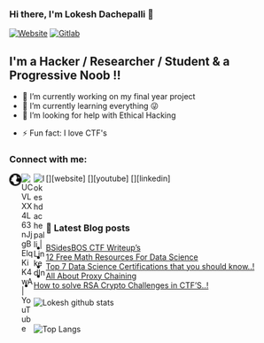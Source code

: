 ### Hi there, I'm Lokesh Dachepalli 👋


[![Website](https://img.shields.io/website?label=lokeshdachepalli.live&style=for-the-badge&url=http%3A%2F%2Flokeshdachepalli.live/)](https://lokeshdachepalli.live/)
[![Gitlab](https://img.shields.io/website?label=GitLab&style=for-the-badge&url=https%3A%2F%2Fgitlab.com/LokeshDachepalli/)](https://gitlab.com/LokeshDachepalli/)

## I'm a Hacker / Researcher / Student & a Progressive Noob !!

- 🔭 I’m currently working on my final year project
- 🌱 I’m currently learning everything 😜
- 🤔 I’m looking for help with Ethical Hacking
<!--- 📫 How to reach me: lokesh@amazingtricks.in-->
- ⚡ Fun fact: I love CTF's


### Connect with me:


[<img align="left" alt="lokeshdachepalli.live" width="22px" src="https://raw.githubusercontent.com/iconic/open-iconic/master/svg/globe.svg" />][website]
[<img align="left" alt="UCVLXX4L63nJjgBElqKiK4wA | YouTube" width="22px" src="https://cdn.jsdelivr.net/npm/simple-icons@v3/icons/youtube.svg" />][youtube]
[<img align="left" alt="lokeshdachepalli | LinkedIn" width="22px" src="https://cdn.jsdelivr.net/npm/simple-icons@v3/icons/linkedin.svg" />][linkedin]

<br />
<br />


### 📔 Latest Blog posts
<!-- BLOG-POST-LIST:START -->
- [BSidesBOS CTF Writeup’s](https://www.amazingtricks.in/bsidesbos-ctf-writeups/)
- [12 Free Math Resources For Data Science](https://www.amazingtricks.in/12-free-math-resources-for-data-science/)
- [Top 7 Data Science Certifications that you should know..!](https://www.amazingtricks.in/top-7-data-science-certifications-that-you-should-know/)
- [All About Proxy Chaining](https://www.amazingtricks.in/all-about-proxy-chaining/)
- [How to solve RSA Crypto Challenges in CTF’S..!](https://www.amazingtricks.in/how-to-solve-rsa-crypto-challenges-in-ctfs/)
<!-- BLOG-POST-LIST:END -->

![Lokesh github stats](https://github-readme-stats.vercel.app/api?username=lokeshdachepalli&show_icons=true&theme=highcontrast&hide=Contributedto)
<br>
</br>

![Top Langs](https://github-readme-stats.vercel.app/api/top-langs/?username=lokeshdachepalli)



